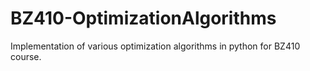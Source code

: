 # BZ410-OptimizationAlgorithms
Implementation of various optimization algorithms in python for BZ410 course.
